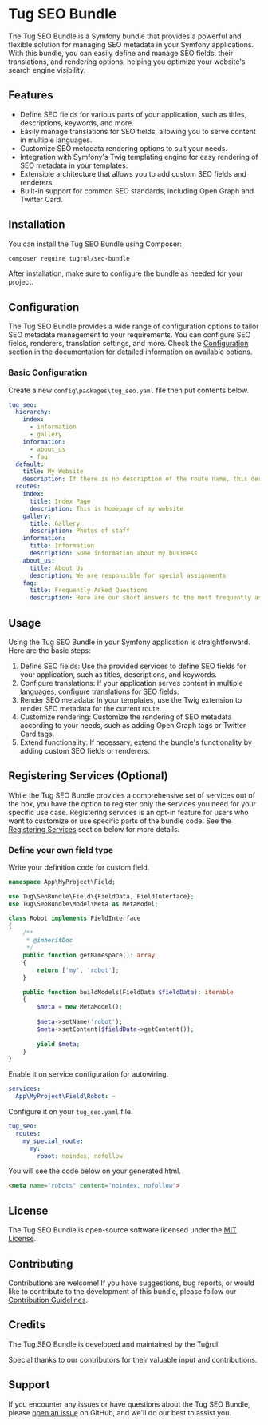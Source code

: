 
# Tug SEO Bundle

The Tug SEO Bundle is a Symfony bundle that provides a powerful and flexible solution for managing SEO metadata in your 
Symfony applications. With this bundle, you can easily define and manage SEO fields, their translations, and rendering 
options, helping you optimize your website's search engine visibility.

## Features

- Define SEO fields for various parts of your application, such as titles, descriptions, keywords, and more.
- Easily manage translations for SEO fields, allowing you to serve content in multiple languages.
- Customize SEO metadata rendering options to suit your needs.
- Integration with Symfony's Twig templating engine for easy rendering of SEO metadata in your templates.
- Extensible architecture that allows you to add custom SEO fields and renderers.
- Built-in support for common SEO standards, including Open Graph and Twitter Card.

## Installation

You can install the Tug SEO Bundle using Composer:

```bash
composer require tugrul/seo-bundle
```

After installation, make sure to configure the bundle as needed for your project.

## Configuration

The Tug SEO Bundle provides a wide range of configuration options to tailor SEO metadata management to your requirements. 
You can configure SEO fields, renderers, translation settings, and more. Check the [Configuration](#configuration) 
section in the documentation for detailed information on available options.

### Basic Configuration

Create a new `config\packages\tug_seo.yaml` file then put contents below.

```yaml
tug_seo:
  hierarchy:
    index:
      - information
      - gallery
    information:
      - about_us
      - faq
  default:
    title: My Website
    description: If there is no description of the route name, this description will appear on every page
  routes:
    index:
      title: Index Page
      description: This is homepage of my website
    gallery:
      title: Gallery
      description: Photos of staff
    information:
      title: Information
      description: Some information about my business
    about_us:
      title: About Us
      description: We are responsible for special assignments
    faq:
      title: Frequently Asked Questions
      description: Here are our short answers to the most frequently asked questions
```

## Usage

Using the Tug SEO Bundle in your Symfony application is straightforward. Here are the basic steps:

1. Define SEO fields: Use the provided services to define SEO fields for your application, such as titles, descriptions, and keywords.
2. Configure translations: If your application serves content in multiple languages, configure translations for SEO fields.
3. Render SEO metadata: In your templates, use the Twig extension to render SEO metadata for the current route.
4. Customize rendering: Customize the rendering of SEO metadata according to your needs, such as adding Open Graph tags or Twitter Card tags.
5. Extend functionality: If necessary, extend the bundle's functionality by adding custom SEO fields or renderers.

## Registering Services (Optional)

While the Tug SEO Bundle provides a comprehensive set of services out of the box, you have the option to register only 
the services you need for your specific use case. Registering services is an opt-in feature for users who want to 
customize or use specific parts of the bundle code. See the [Registering Services](#registering-services-optional) 
section below for more details.

### Define your own field type

Write your definition code for custom field.
```php
namespace App\MyProject\Field;

use Tug\SeoBundle\Field\{FieldData, FieldInterface};
use Tug\SeoBundle\Model\Meta as MetaModel;

class Robot implements FieldInterface
{
    /**
     * @inheritDoc
     */
    public function getNamespace(): array
    {
        return ['my', 'robot'];
    }

    public function buildModels(FieldData $fieldData): iterable
    {
        $meta = new MetaModel();
        
        $meta->setName('robot');
        $meta->setContent($fieldData->getContent());
        
        yield $meta;
    }
}
```

Enable it on service configuration for autowiring.
```yaml
services:
  App\MyProject\Field\Robot: ~
```

Configure it on your `tug_seo.yaml` file.
```yaml
tug_seo:
  routes:
    my_special_route:
      my:
        robot: noindex, nofollow
```

You will see the code below on your generated html.
```html
<meta name="robots" content="noindex, nofollow">
```

## License

The Tug SEO Bundle is open-source software licensed under the [MIT License](LICENSE).

## Contributing

Contributions are welcome! If you have suggestions, bug reports, or would like to contribute to the development of 
this bundle, please follow our [Contribution Guidelines](CONTRIBUTING.md).

## Credits

The Tug SEO Bundle is developed and maintained by the Tuğrul.

Special thanks to our contributors for their valuable input and contributions.

## Support

If you encounter any issues or have questions about the Tug SEO Bundle, 
please [open an issue](https://github.com/tugrul/SeoBundle/issues) on GitHub, and we'll do our best to assist you.

